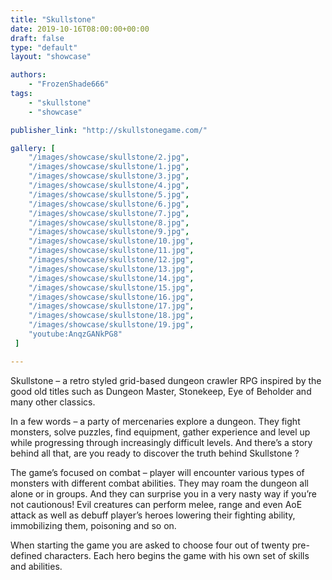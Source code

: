 ```yaml
---
title: "Skullstone"
date: 2019-10-16T08:00:00+00:00
draft: false
type: "default"
layout: "showcase"

authors:
    - "FrozenShade666"
tags:
    - "skullstone"
    - "showcase"

publisher_link: "http://skullstonegame.com/"

gallery: [
    "/images/showcase/skullstone/2.jpg",
    "/images/showcase/skullstone/1.jpg",
    "/images/showcase/skullstone/3.jpg",
    "/images/showcase/skullstone/4.jpg",
    "/images/showcase/skullstone/5.jpg",
    "/images/showcase/skullstone/6.jpg",
    "/images/showcase/skullstone/7.jpg",
    "/images/showcase/skullstone/8.jpg",
    "/images/showcase/skullstone/9.jpg",
    "/images/showcase/skullstone/10.jpg",
    "/images/showcase/skullstone/11.jpg",
    "/images/showcase/skullstone/12.jpg",
    "/images/showcase/skullstone/13.jpg",
    "/images/showcase/skullstone/14.jpg",
    "/images/showcase/skullstone/15.jpg",
    "/images/showcase/skullstone/16.jpg",
    "/images/showcase/skullstone/17.jpg",
    "/images/showcase/skullstone/18.jpg",
    "/images/showcase/skullstone/19.jpg",
    "youtube:AnqzGANkPG8"
 ]

---
```


Skullstone – a retro styled grid-based dungeon crawler RPG inspired by the good old titles such as Dungeon Master, Stonekeep, Eye of Beholder and many other classics.

In a few words – a party of mercenaries explore a dungeon. They fight monsters, solve puzzles, find equipment, gather experience and level up while progressing through increasingly difficult levels. And there’s a story behind all that, are you ready to discover the truth behind Skullstone ?

The game’s focused on combat – player will encounter various types of monsters with different combat abilities. They may roam the dungeon all alone or in groups. And they can surprise you in a very nasty way if you’re not cautionous! Evil creatures can perform melee, range and even AoE attack as well as debuff player’s heroes lowering their fighting ability, immobilizing them, poisoning and so on.

When starting the game you are asked to choose four out of twenty pre-defined characters. Each hero begins the game with his own set of skills and abilities.

